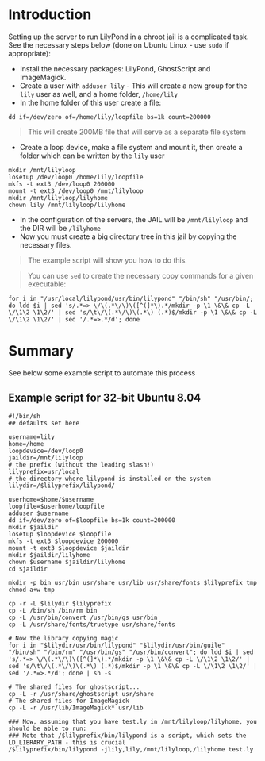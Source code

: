 # Introduction #

Setting up the server to run LilyPond in a chroot jail is a complicated task. See the necessary steps below (done on Ubuntu Linux - use `sudo` if appropriate):

  * Install the necessary packages: LilyPond, GhostScript and ImageMagick.
  * Create a user with `adduser lily` - This will create a new group for the `lily` user as well, and a home folder, `/home/lily`
  * In the home folder of this user create a file:
```
dd if=/dev/zero of=/home/lily/loopfile bs=1k count=200000
```
> This will create 200MB file that will serve as a separate file system
  * Create a loop device, make a file system and mount it, then create a folder which can be written by the `lily` user
```
mkdir /mnt/lilyloop
losetup /dev/loop0 /home/lily/loopfile
mkfs -t ext3 /dev/loop0 200000
mount -t ext3 /dev/loop0 /mnt/lilyloop
mkdir /mnt/lilyloop/lilyhome
chown lily /mnt/lilyloop/lilyhome
```
  * In the configuration of the servers, the JAIL will be `/mnt/lilyloop` and the DIR will be `/lilyhome`
  * Now you must create a big directory tree in this jail by copying the necessary files.
> The example script will show you how to do this.

> You can use `sed` to create the necessary copy commands for a given executable:

```
for i in "/usr/local/lilypond/usr/bin/lilypond" "/bin/sh" "/usr/bin/; do ldd $i | sed 's/.*=> \/\(.*\/\)\([^(]*\).*/mkdir -p \1 \&\& cp -L \/\1\2 \1\2/' | sed 's/\t\/\(.*\/\)\(.*\) (.*)$/mkdir -p \1 \&\& cp -L \/\1\2 \1\2/' | sed '/.*=>.*/d'; done
```

# Summary #

See below some example script to automate this process

## Example script for 32-bit Ubuntu 8.04 ##
```
#!/bin/sh
## defaults set here

username=lily
home=/home
loopdevice=/dev/loop0
jaildir=/mnt/lilyloop
# the prefix (without the leading slash!)
lilyprefix=usr/local
# the directory where lilypond is installed on the system
lilydir=/$lilyprefix/lilypond/

userhome=$home/$username
loopfile=$userhome/loopfile
adduser $username
dd if=/dev/zero of=$loopfile bs=1k count=200000
mkdir $jaildir
losetup $loopdevice $loopfile
mkfs -t ext3 $loopdevice 200000
mount -t ext3 $loopdevice $jaildir
mkdir $jaildir/lilyhome
chown $username $jaildir/lilyhome
cd $jaildir

mkdir -p bin usr/bin usr/share usr/lib usr/share/fonts $lilyprefix tmp
chmod a+w tmp

cp -r -L $lilydir $lilyprefix
cp -L /bin/sh /bin/rm bin
cp -L /usr/bin/convert /usr/bin/gs usr/bin
cp -L /usr/share/fonts/truetype usr/share/fonts

# Now the library copying magic
for i in "$lilydir/usr/bin/lilypond" "$lilydir/usr/bin/guile" "/bin/sh" "/bin/rm" "/usr/bin/gs" "/usr/bin/convert"; do ldd $i | sed 's/.*=> \/\(.*\/\)\([^(]*\).*/mkdir -p \1 \&\& cp -L \/\1\2 \1\2/' | sed 's/\t\/\(.*\/\)\(.*\) (.*)$/mkdir -p \1 \&\& cp -L \/\1\2 \1\2/' | sed '/.*=>.*/d'; done | sh -s

# The shared files for ghostscript...
cp -L -r /usr/share/ghostscript usr/share
# The shared files for ImageMagick
cp -L -r /usr/lib/ImageMagick* usr/lib

### Now, assuming that you have test.ly in /mnt/lilyloop/lilyhome, you should be able to run:
### Note that /$lilyprefix/bin/lilypond is a script, which sets the LD_LIBRARY_PATH - this is crucial
/$lilyprefix/bin/lilypond -jlily,lily,/mnt/lilyloop,/lilyhome test.ly

```